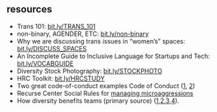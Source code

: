 ## resources


* Trans 101: [bit.ly/TRANS_101](bit.ly/TRANS_101)
* non-binary, AGENDER, ETC: [bit.ly/non-binary](it.ly/non-binary)
* Why we are discussing trans issues in “women’s” spaces: [bit.ly/DISCUSS_SPACES](bit.ly/DISCUSS_SPACES)
* An Incomplete Guide to Inclusive Language for Startups and Tech: [bit.ly/VOCABGUIDE](bit.ly/VOCABGUIDE)
* Diversity Stock Photography: [bit.ly/STOCKPHOTO](bit.ly/STOCKPHOTO)
* HRC Toolkit: [bit.ly/HRCSTUDY](bit.ly/STOCKPHOTO)
* Two great code-of-conduct examples Code of Conduct ([1](https://medium.com/r/?url=https://donutjs.club/conduct/), [2](https://medium.com/r/?url=https://www.recurse.com/code-of-conduct))
* Recurse Center Social Rules for [managing microaggressions](https://www.recurse.com/manual)
* How diversity benefits teams (primary source) ([1](https://www.mckinsey.com/business-functions/organization/our-insights/why-diversity-matters),[2](https://www.msci.com/documents/10199/04b6f646-d638-4878-9c61-4eb91748a82b),[3](http://gap.hks.harvard.edu/impact-gender-diversity-performance-business-teams-evidence-field-experiment),[4](https://www.gsb.stanford.edu/insights/diversity-work-group-performance)).
